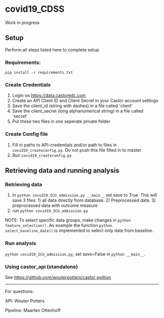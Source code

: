 # covid19_CDSS

Work in progress

## Setup
Perform all steps listed here to complete setup

### Requirements:
`pip install -r requirements.txt`

### Create Credentials
1) Login on https://data.castoredc.com
2) Create an API Client ID and Client Secret in your Castor account settings
3) Save the client_id (string with dashes) in a file called 'client'
4) Save the client_secret (long alphanumerical string) in a file called 'secret'
5) Put these two files in one seperate private folder

### Create Config file
1) Fill in paths to API-credentials and/or path to files in `covid19_createconfig.py`. Do not push this file filled in to master.
2) Run `covid19_createconfig.py`


## Retrieving data and running analysis

### Retrieving data
1) In `python covid19_ICU_admission.py __main__` set save to True. This will save 3 files: 1) all data directly from database. 2) Preprocessed data. 3) preprocessed data with outcome measure
2) run `python covid19_ICU_admission.py`

NOTE: To select specific data groups, make changes in `python feature_selection()`. As example the function `python select_baseline_date()` is implemented to select only date from baseline.

### Run analysis
`python covid19_ICU_admission.py`, set save=False in `python __main__`.

### Using castor_api (standalone)
See https://github.com/wouterpotters/castor-python


---
For questions:

API: Wouter Potters

Pipeline: Maarten Ottenhoff

